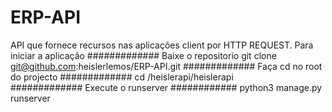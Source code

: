 # ERP-API
API que fornece recursos nas aplicações client por HTTP REQUEST.
Para iniciar a aplicação 
#############
Baixe o repositorio
git clone git@github.com:heislerlemos/ERP-API.git
#############
Faça cd no root do projecto
#############
cd /heislerapi/heislerapi        
#############
Execute o runserver
############
python3 manage.py  runserver  

